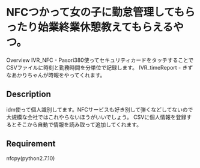 NFCつかって女の子に勤怠管理してもらったり始業終業休憩教えてもらえるやつ。
====

Overview
IVR_NFC - Pasori380使ってセキュリティカードをタッチすることでCSVファイルに時刻と勤務時間を分単位で記録します。
IVR_timeReport - きずなあかりちゃんが時報をやってくれます。 

## Description
idm使って個人識別してます。NFCサービスも好き別して弾くなどしてないので大規模な会社ではこれやらないほうがいいでしょう。
CSVに個人情報を登録するとそこから自動で情報を読み取って追加してくれます。

## Requirement
nfcpy(python2.7.10)
